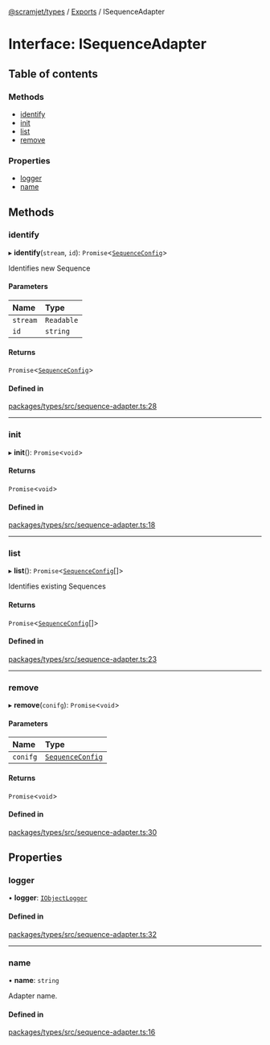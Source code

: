 [@scramjet/types](../README.md) / [Exports](../modules.md) / ISequenceAdapter

# Interface: ISequenceAdapter

## Table of contents

### Methods

- [identify](ISequenceAdapter.md#identify)
- [init](ISequenceAdapter.md#init)
- [list](ISequenceAdapter.md#list)
- [remove](ISequenceAdapter.md#remove)

### Properties

- [logger](ISequenceAdapter.md#logger)
- [name](ISequenceAdapter.md#name)

## Methods

### identify

▸ **identify**(`stream`, `id`): `Promise`<[`SequenceConfig`](../modules.md#sequenceconfig)\>

Identifies new Sequence

#### Parameters

| Name | Type |
| :------ | :------ |
| `stream` | `Readable` |
| `id` | `string` |

#### Returns

`Promise`<[`SequenceConfig`](../modules.md#sequenceconfig)\>

#### Defined in

[packages/types/src/sequence-adapter.ts:28](https://github.com/scramjetorg/transform-hub/blob/HEAD/packages/types/src/sequence-adapter.ts#L28)

___

### init

▸ **init**(): `Promise`<`void`\>

#### Returns

`Promise`<`void`\>

#### Defined in

[packages/types/src/sequence-adapter.ts:18](https://github.com/scramjetorg/transform-hub/blob/HEAD/packages/types/src/sequence-adapter.ts#L18)

___

### list

▸ **list**(): `Promise`<[`SequenceConfig`](../modules.md#sequenceconfig)[]\>

Identifies existing Sequences

#### Returns

`Promise`<[`SequenceConfig`](../modules.md#sequenceconfig)[]\>

#### Defined in

[packages/types/src/sequence-adapter.ts:23](https://github.com/scramjetorg/transform-hub/blob/HEAD/packages/types/src/sequence-adapter.ts#L23)

___

### remove

▸ **remove**(`conifg`): `Promise`<`void`\>

#### Parameters

| Name | Type |
| :------ | :------ |
| `conifg` | [`SequenceConfig`](../modules.md#sequenceconfig) |

#### Returns

`Promise`<`void`\>

#### Defined in

[packages/types/src/sequence-adapter.ts:30](https://github.com/scramjetorg/transform-hub/blob/HEAD/packages/types/src/sequence-adapter.ts#L30)

## Properties

### logger

• **logger**: [`IObjectLogger`](IObjectLogger.md)

#### Defined in

[packages/types/src/sequence-adapter.ts:32](https://github.com/scramjetorg/transform-hub/blob/HEAD/packages/types/src/sequence-adapter.ts#L32)

___

### name

• **name**: `string`

Adapter name.

#### Defined in

[packages/types/src/sequence-adapter.ts:16](https://github.com/scramjetorg/transform-hub/blob/HEAD/packages/types/src/sequence-adapter.ts#L16)
